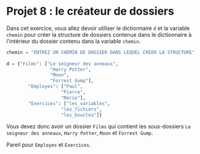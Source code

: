 # Projet 8 : le créateur de dossiers

Dans cet exercice, vous allez devoir utiliser le dictionnaire `d` et la variable `chemin` pour créer la structure de dossiers contenue dans le dictionnaire à l'intérieur du dossier contenu dans la variable `chemin`.
```python
chemin = "ENTREZ UN CHEMIN DE DOSSIER DANS LEQUEL CRÉER LA STRUCTURE"
    
d = {"Films": ["Le seigneur des anneaux",
                "Harry Potter",
                "Moon",
                "Forrest Gump"],
        "Employes": ["Paul",
                    "Pierre",
                    "Marie"],
        "Exercices": ["les_variables",
                    "les_fichiers",
                    "les_boucles"]}
```
Vous devez donc avoir un dossier `Films` qui contient les sous-dossiers `Le seigneur des anneaux`, `Harry Potter`, `Moon` et `Forrest Gump`.

Pareil pour `Employes` et `Exercices`.